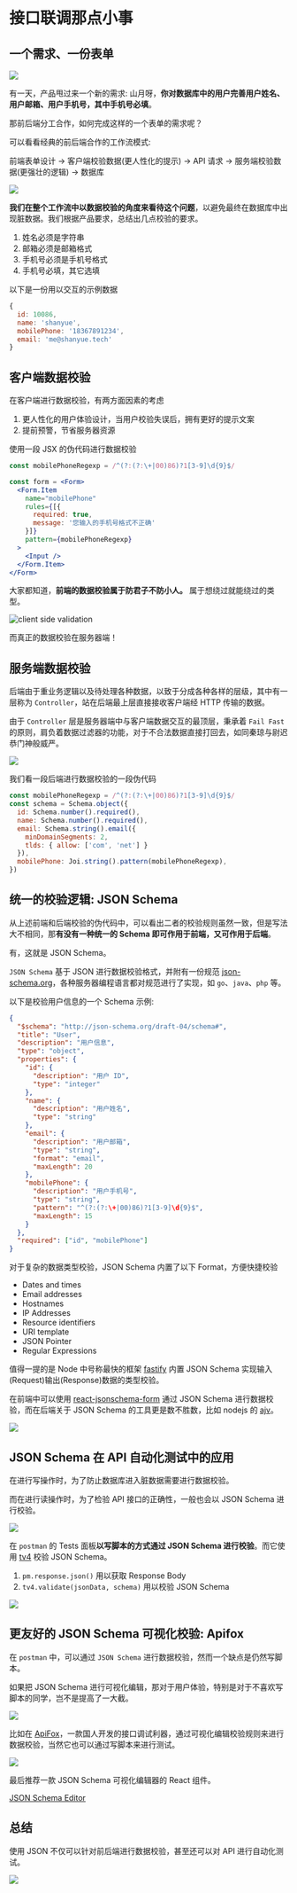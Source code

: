 # 接口联调那点小事

## 一个需求、一份表单

![](https://cdn.jsdelivr.net/gh/shfshanyue/assets/2022-01-05/clipboard-3484.7baea3.webp)

有一天，产品甩过来一个新的需求: 山月呀，**你对数据库中的用户完善用户姓名、用户邮箱、用户手机号，其中手机号必填**。

那前后端分工合作，如何完成这样的一个表单的需求呢？

可以看看经典的前后端合作的工作流模式:

前端表单设计 -> 客户端校验数据(更人性化的提示) -> API 请求 -> 服务端校验数据(更强壮的逻辑) -> 数据库

![](https://cdn.jsdelivr.net/gh/shfshanyue/assets/2022-01-05/form.7fe5a5.webp)

**我们在整个工作流中以数据校验的角度来看待这个问题**，以避免最终在数据库中出现脏数据。我们根据产品要求，总结出几点校验的要求。

1. 姓名必须是字符串
1. 邮箱必须是邮箱格式
1. 手机号必须是手机号格式
1. 手机号必填，其它选填

以下是一份用以交互的示例数据

``` js
{
  id: 10086,
  name: 'shanyue',
  mobilePhone: '18367891234',
  email: 'me@shanyue.tech'
}
```

## 客户端数据校验

在客户端进行数据校验，有两方面因素的考虑

1. 更人性化的用户体验设计，当用户校验失误后，拥有更好的提示文案
1. 提前预警，节省服务器资源

使用一段 JSX 的伪代码进行数据校验

``` jsx {4-8}
const mobilePhoneRegexp = /^(?:(?:\+|00)86)?1[3-9]\d{9}$/

const form = <Form>
  <Form.Item
    name="mobilePhone"
    rules={[{
      required: true,
      message: '您输入的手机号格式不正确'
    }]}
    pattern={mobilePhoneRegexp}
  >
    <Input />
  </Form.Item>
</Form>
```

大家都知道，**前端的数据校验属于防君子不防小人。** 属于想绕过就能绕过的类型。

![client side validation](https://cdn.jsdelivr.net/gh/shfshanyue/assets@master/src/image.png)

而真正的数据校验在服务器端！

## 服务端数据校验

后端由于重业务逻辑以及待处理各种数据，以致于分成各种各样的层级，其中有一层称为 `Controller`，站在后端最上层直接接收客户端经 HTTP 传输的数据。

由于 `Controller` 层是服务器端中与客户端数据交互的最顶层，秉承着 `Fail Fast` 的原则，肩负着数据过滤器的功能，对于不合法数据直接打回去，如同秦琼与尉迟恭门神般威严。

![](https://cdn.jsdelivr.net/gh/shfshanyue/assets/2022-01-05/clipboard-3000.0a5525.webp)

我们看一段后端进行数据校验的一段伪代码

``` js
const mobilePhoneRegexp = /^(?:(?:\+|00)86)?1[3-9]\d{9}$/
const schema = Schema.object({
  id: Schema.number().required(),
  name: Schema.number().required(),
  email: Schema.string().email({
    minDomainSegments: 2,
    tlds: { allow: ['com', 'net'] }
  }),
  mobilePhone: Joi.string().pattern(mobilePhoneRegexp),
})
```

## 统一的校验逻辑: JSON Schema

从上述前端和后端校验的伪代码中，可以看出二者的校验规则虽然一致，但是写法大不相同，那**有没有一种统一的 Schema 即可作用于前端，又可作用于后端**。

有，这就是 JSON Schema。

`JSON Schema` 基于 JSON 进行数据校验格式，并附有一份规范 [json-schema.org](http://json-schema.org/)，各种服务器编程语言都对规范进行了实现，如 `go`、`java`、`php` 等。

以下是校验用户信息的一个 Schema 示例:

``` json
{
  "$schema": "http://json-schema.org/draft-04/schema#",
  "title": "User",
  "description": "用户信息",
  "type": "object",
  "properties": {
    "id": {
      "description": "用户 ID",
      "type": "integer"
    },
    "name": {
      "description": "用户姓名",
      "type": "string"
    },
    "email": {
      "description": "用户邮箱",
      "type": "string",
      "format": "email",
      "maxLength": 20
    },
    "mobilePhone": {
      "description": "用户手机号",
      "type": "string",
      "pattern": "^(?:(?:\+|00)86)?1[3-9]\d{9}$",
      "maxLength": 15
    }
  },
  "required": ["id", "mobilePhone"]
}
```

对于复杂的数据类型校验，JSON Schema 内置了以下 Format，方便快捷校验

+ Dates and times
+ Email addresses
+ Hostnames
+ IP Addresses
+ Resource identifiers
+ URI template
+ JSON Pointer
+ Regular Expressions

值得一提的是 Node 中号称最快的框架 [fastify](https://www.fastify.io/) 内置 JSON Schema 实现输入(Request)输出(Response)数据的类型校验。

在前端中可以使用 [react-jsonschema-form](https://github.com/rjsf-team/react-jsonschema-form) 通过 JSON Schema 进行数据校验，而在后端关于 JSON Schema 的工具更是数不胜数，比如 nodejs 的 [ajv](https://github.com/ajv-validator/ajv)。

![](https://cdn.jsdelivr.net/gh/shfshanyue/assets/2022-01-05/clipboard-8340.bd853b.webp)

## JSON Schema 在 API 自动化测试中的应用

在进行写操作时，为了防止数据库进入脏数据需要进行数据校验。

而在进行读操作时，为了检验 API 接口的正确性，一般也会以 JSON Schema 进行校验。

![](https://cdn.jsdelivr.net/gh/shfshanyue/assets/2022-01-05/json-schema.fa1e9f.webp)

在 `postman` 的 Tests 面板**以写脚本的方式通过 JSON Schema 进行校验**。而它使用 [tv4](https://github.com/geraintluff/tv4) 校验 JSON Schema。

1. `pm.response.json()` 用以获取 Response Body
1. `tv4.validate(jsonData, schema)` 用以校验 JSON Schema

![](https://cdn.jsdelivr.net/gh/shfshanyue/assets/2022-01-05/clipboard-9436.e8c2b4.webp)

## 更友好的 JSON Schema 可视化校验: Apifox

在 `postman` 中，可以通过 `JSON Schema` 进行数据校验，然而一个缺点是仍然写脚本。

如果把 JSON Schema 进行可视化编辑，那对于用户体验，特别是对于不喜欢写脚本的同学，岂不是提高了一大截。

![](https://cdn.jsdelivr.net/gh/shfshanyue/assets/2022-01-07/clipboard-3615.50d0cb.webp)

比如在 [ApiFox](https://www.apifox.cn/)，一款国人开发的接口调试利器，通过可视化编辑校验规则来进行数据校验，当然它也可以通过写脚本来进行测试。

![](https://cdn.jsdelivr.net/gh/shfshanyue/assets/2022-01-05/clipboard-1896.b21706.webp)

最后推荐一款 JSON Schema 可视化编辑器的 React 组件。

[JSON Schema Editor](https://github.com/Open-Federation/json-schema-editor-visual)

## 总结

使用 JSON 不仅可以针对前后端进行数据校验，甚至还可以对 API 进行自动化测试。

![](https://cdn.jsdelivr.net/gh/shfshanyue/assets/2022-01-05/clipboard-9436.e8c2b4.webp)
